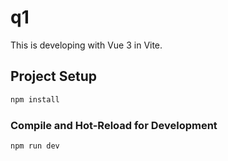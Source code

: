 # q1

This is developing with Vue 3 in Vite.

## Project Setup

```sh
npm install
```

### Compile and Hot-Reload for Development

```sh
npm run dev
```